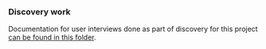 ### Discovery work

Documentation for user interviews done as part of discovery for this project [can be found in this folder](https://github.com/department-of-veterans-affairs/vets.gov-team/tree/master/Products/Health%20care/HealthApplication/Research/Duplicate%20HCA%20Submissions).
